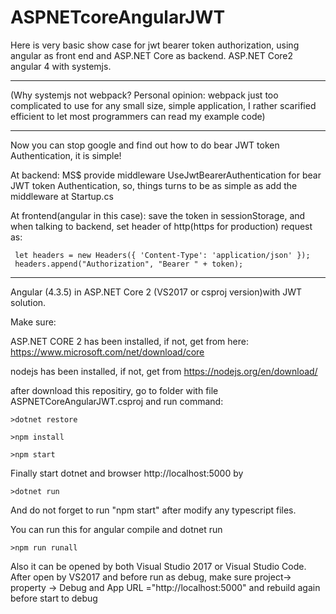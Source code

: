 # ASPNETcoreAngularJWT

Here is very basic show case for jwt bearer token authorization, using angular as front end and ASP.NET Core as backend.
ASP.NET Core2 angular 4 with systemjs.

***********************************************************

(Why systemjs not webpack? Personal opinion: webpack just too complicated to use for any small size, simple application, I rather scarified efficient to let most programmers can read my example code)

**************************************************************************


Now you can stop google and find out how to do bear JWT token Authentication, it is simple!
 
At backend: MS$ provide middleware UseJwtBearerAuthentication for bear JWT token Authentication, so, things turns to be as simple as add the middleware at Startup.cs 

At frontend(angular in this case): save the token in sessionStorage, and when talking to backend, set header of http(https for production) request as:

     let headers = new Headers({ 'Content-Type': 'application/json' });
     headers.append("Authorization", "Bearer " + token);

************************************************************
Angular (4.3.5) in ASP.NET Core 2 (VS2017 or csproj version)with JWT solution.

Make sure:

ASP.NET CORE 2 has been installed, if not, get from here:
  https://www.microsoft.com/net/download/core
  
nodejs has been installed, if not, get from https://nodejs.org/en/download/

after download this repositiry, go to folder with file ASPNETCoreAngularJWT.csproj and run command:

    >dotnet restore
   
    >npm install
   
    >npm start
   
Finally start dotnet and browser http://localhost:5000 by

    >dotnet run
   
And do not forget to run "npm start" after modify any typescript files.

You can run this for angular compile and dotnet run

    >npm run runall

Also it can be opened by both Visual Studio 2017 or Visual Studio Code.
After open by VS2017 and before run as debug, make sure project-> property -> Debug and App URL ="http://localhost:5000" and rebuild again before start to debug









